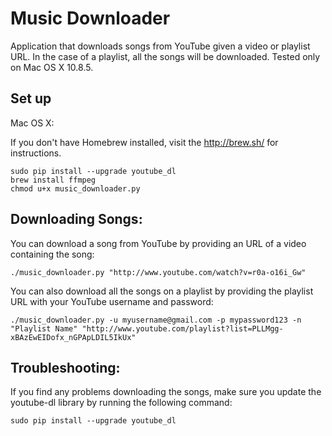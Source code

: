 Music Downloader
================

Application that downloads songs from YouTube given a video or playlist  URL.
In the case of a playlist, all the songs will be downloaded.
Tested only on Mac OS X 10.8.5.

Set up
------

Mac OS X:

If you don't have Homebrew installed, visit the http://brew.sh/ for instructions.

```
sudo pip install --upgrade youtube_dl
brew install ffmpeg
chmod u+x music_downloader.py
```

Downloading Songs:
------------------

You can download a song from YouTube by providing an URL of a video containing the song:
```
./music_downloader.py "http://www.youtube.com/watch?v=r0a-o16i_Gw"
```

You can also download all the songs on a playlist by providing the playlist URL with your YouTube username and password:
```
./music_downloader.py -u myusername@gmail.com -p mypassword123 -n "Playlist Name" "http://www.youtube.com/playlist?list=PLLMgg-xBAzEwEIDofx_nGPApLDIL5IkUx"
```

Troubleshooting:
----------------

If you find any problems downloading the songs, make sure you update the youtube-dl library by running the following command:
```
sudo pip install --upgrade youtube_dl
```

